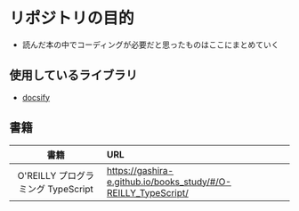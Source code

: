# リポジトリの目的
- 読んだ本の中でコーディングが必要だと思ったものはここにまとめていく

## 使用しているライブラリ
- [docsify](https://docsify.js.org/#/)

## 書籍

|書籍|URL|
|:--:|:--|
|O'REILLY プログラミング TypeScript|https://gashira-e.github.io/books_study/#/O-REILLY_TypeScript/|
